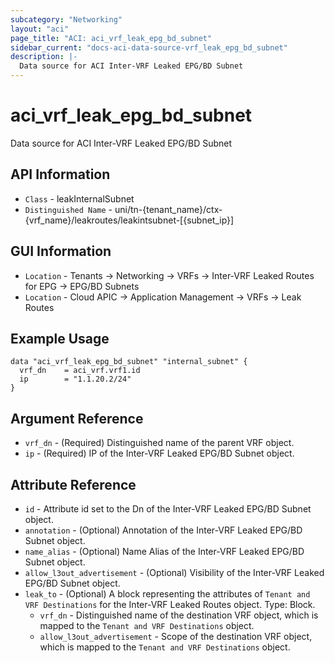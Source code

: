 ```yaml
---
subcategory: "Networking"
layout: "aci"
page_title: "ACI: aci_vrf_leak_epg_bd_subnet"
sidebar_current: "docs-aci-data-source-vrf_leak_epg_bd_subnet"
description: |-
  Data source for ACI Inter-VRF Leaked EPG/BD Subnet
---
```


# aci_vrf_leak_epg_bd_subnet #

Data source for ACI Inter-VRF Leaked EPG/BD Subnet


## API Information ##

* `Class` - leakInternalSubnet
* `Distinguished Name` - uni/tn-{tenant_name}/ctx-{vrf_name}/leakroutes/leakintsubnet-[{subnet_ip}]

## GUI Information ##

* `Location` - Tenants -> Networking -> VRFs -> Inter-VRF Leaked Routes for EPG -> EPG/BD Subnets
* `Location` - Cloud APIC -> Application Management -> VRFs -> Leak Routes

## Example Usage ##

```hcl
data "aci_vrf_leak_epg_bd_subnet" "internal_subnet" {
  vrf_dn    = aci_vrf.vrf1.id
  ip        = "1.1.20.2/24"
}
```

## Argument Reference ##

* `vrf_dn` - (Required) Distinguished name of the parent VRF object.
* `ip` - (Required) IP of the Inter-VRF Leaked EPG/BD Subnet object.

## Attribute Reference ##
* `id` - Attribute id set to the Dn of the Inter-VRF Leaked EPG/BD Subnet object.
* `annotation` - (Optional) Annotation of the Inter-VRF Leaked EPG/BD Subnet object.
* `name_alias` - (Optional) Name Alias of the Inter-VRF Leaked EPG/BD Subnet object.
* `allow_l3out_advertisement` - (Optional) Visibility of the Inter-VRF Leaked EPG/BD Subnet object.
* `leak_to` - (Optional) A block representing the attributes of `Tenant and VRF Destinations` for the Inter-VRF Leaked Routes object. Type: Block.
  * `vrf_dn` - Distinguished name of the destination VRF object, which is mapped to the `Tenant and VRF Destinations` object.
  * `allow_l3out_advertisement` - Scope of the destination VRF object, which is mapped to the `Tenant and VRF Destinations` object.
